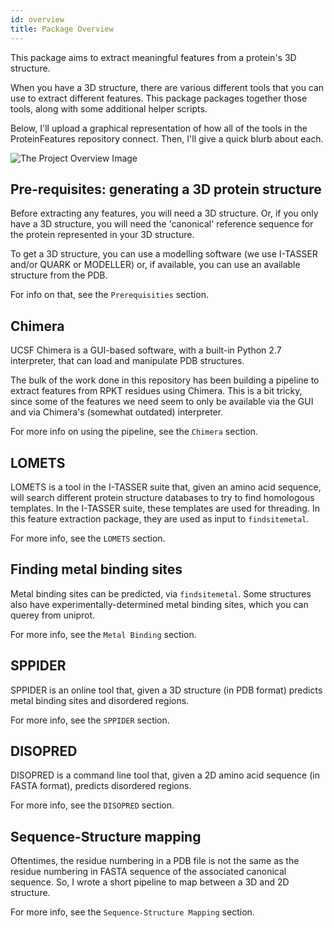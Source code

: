 ```yaml
---
id: overview
title: Package Overview
---
```


This package aims to extract meaningful features from a protein's 3D structure.

When you have a 3D structure, there are various different tools that you can use to extract different features. This package packages together those tools, along with some additional helper scripts.

Below, I'll upload a graphical representation of how all of the tools in the ProteinFeatures repository connect. Then, I'll give a quick blurb about each.

![The Project Overview Image](assets/Protein_Features.png)

## Pre-requisites: generating a 3D protein structure

Before extracting any features, you will need a 3D structure. Or, if you only have a 3D structure, you will need the 'canonical' reference sequence for the protein represented in your 3D structure.

To get a 3D structure, you can use a modelling software (we use I-TASSER and/or QUARK or MODELLER) or, if available, you can use an available structure from the PDB.

For info on that, see the `Prerequisities` section.

## Chimera

UCSF Chimera is a GUI-based software, with a built-in Python 2.7 interpreter, that can load and manipulate PDB structures.

The bulk of the work done in this repository has been building a pipeline to extract features from RPKT residues using Chimera. This is a bit tricky, since some of the features we need seem to only be available via the GUI and via Chimera's (somewhat outdated) interpreter. 

For more info on using the pipeline, see the `Chimera` section.

## LOMETS

LOMETS is a tool in the I-TASSER suite that, given an amino acid sequence, will search different protein structure databases to try to find homologous templates. In the I-TASSER suite, these templates are used for threading. In this feature extraction package, they are used as input to `findsitemetal`.

For more info, see the `LOMETS` section.

## Finding metal binding sites

Metal binding sites can be predicted, via `findsitemetal`. Some structures also have experimentally-determined metal binding sites, which you can querey from uniprot.

For more info, see the `Metal Binding` section.

## SPPIDER

SPPIDER is an online tool that, given a 3D structure (in PDB format) predicts metal binding sites and disordered regions.

For more info, see the `SPPIDER` section.

## DISOPRED

DISOPRED is a command line tool that, given a 2D amino acid sequence (in FASTA format), predicts disordered regions.

For more info, see the `DISOPRED` section.

## Sequence-Structure mapping

Oftentimes, the residue numbering in a PDB file is not the same as the residue numbering in FASTA sequence of the associated canonical sequence. So, I wrote a short pipeline to map between a 3D and 2D structure.

For more info, see the `Sequence-Structure Mapping` section.
